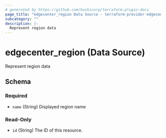 ```yaml
---
# generated by https://github.com/hashicorp/terraform-plugin-docs
page_title: "edgecenter_region Data Source - terraform-provider-edgecenter"
subcategory: ""
description: |-
  Represent region data
---
```


# edgecenter_region (Data Source)

Represent region data



<!-- schema generated by tfplugindocs -->
## Schema

### Required

- `name` (String) Displayed region name

### Read-Only

- `id` (String) The ID of this resource.


